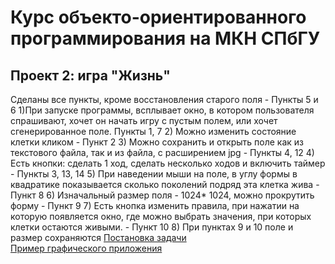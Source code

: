 # Курс объекто-ориентированного программирования на МКН СПбГУ
## Проект 2: игра "Жизнь"
Сделаны все пункты, кроме восстановления старого поля - Пункты 5 и 6
1)При запуске программы, всплывает окно, в котором пользователя спрашивают, хочет он начать игру с пустым полем, или хочет сгенерированное поле. Пункты 1, 7
2) Можно изменить состояние клетки кликом - Пункт 2
3) Можно сохранить и открыть поле как из текстового файла, так и из файла, с расширением jpg - Пункты 4, 12
4) Есть кнопки: сделать 1 ход, сделать несколько ходов и включить таймер - Пункты 3, 13, 14
5) При наведении мыши на поле, в углу формы в квадратике показывается сколько поколений подряд эта клетка жива - Пункт 8
6) Изначальный размер поля - 1024* 1024, можно прокрутить форму - Пункт 9
7) Есть кнопка изменить правила, при нажатии на которую появляется окно, где можно выбрать значения, при которых клетки остаются живыми. - Пункт 10
8) При пунктах 9 и 10 поле и размер сохраняются
[Постановка задачи](./TASK.md) \
[Пример графического приложения](https://github.com/Nick239/pf-2022-checkers)
